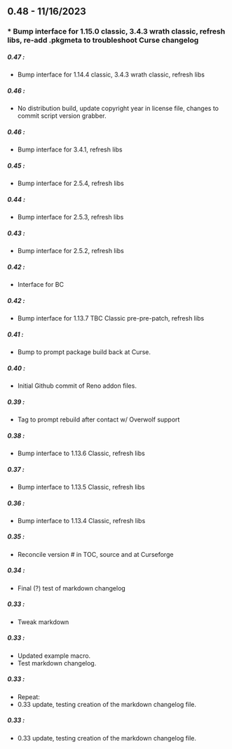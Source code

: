 ## 0.48 - 11/16/2023
###  *  Bump interface for 1.15.0 classic, 3.4.3 wrath classic, refresh libs, re-add .pkgmeta to troubleshoot Curse changelog


##### 0.47 :
  *  Bump interface for 1.14.4 classic, 3.4.3 wrath classic, refresh libs

##### 0.46 :
  *  No distribution build, update copyright year in license file, changes to commit script version grabber.

##### 0.46 :
  *  Bump interface for 3.4.1, refresh libs

##### 0.45 :
  *  Bump interface for 2.5.4, refresh libs

##### 0.44 :
  *  Bump interface for 2.5.3, refresh libs

##### 0.43 :
  *  Bump interface for 2.5.2, refresh libs

##### 0.42 :
  *  Interface for BC

##### 0.42 :
  *  Bump interface for 1.13.7 TBC Classic pre-pre-patch, refresh libs

##### 0.41 :
  *  Bump to prompt package build back at Curse.

##### 0.40 :
  *  Initial Github commit of Reno addon files.

##### 0.39 :
  *  Tag to prompt rebuild after contact w/ Overwolf support

##### 0.38 :
  *  Bump interface to 1.13.6 Classic, refresh libs

##### 0.37 :
  *  Bump interface to 1.13.5 Classic, refresh libs

##### 0.36 :
  *  Bump interface to 1.13.4 Classic, refresh libs

##### 0.35 :
  *  Reconcile version # in TOC, source and at Curseforge

##### 0.34 :
  *  Final (?) test of markdown changelog

##### 0.33 :
  *  Tweak markdown

##### 0.33 :
- Updated example macro.
- Test markdown changelog.

##### 0.33 :
- Repeat:
- 0.33 update, testing creation of the markdown changelog file.

##### 0.33 :
- 0.33 update, testing creation of the markdown changelog file.















